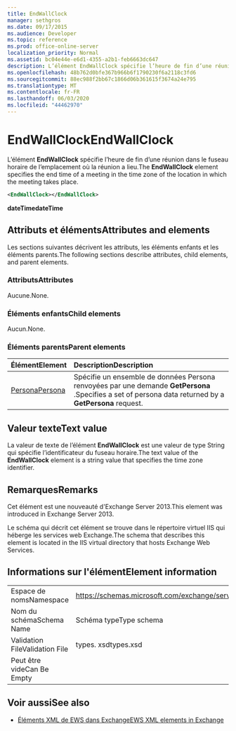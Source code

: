 ```yaml
---
title: EndWallClock
manager: sethgros
ms.date: 09/17/2015
ms.audience: Developer
ms.topic: reference
ms.prod: office-online-server
localization_priority: Normal
ms.assetid: bc04e44e-e6d1-4355-a2b1-feb6663dc647
description: L’élément EndWallClock spécifie l’heure de fin d’une réunion dans le fuseau horaire de l’emplacement où la réunion a lieu.
ms.openlocfilehash: 48b762d0bfe367b966b6f1790230f6a2118c3fd6
ms.sourcegitcommit: 88ec988f2bb67c1866d06b361615f3674a24e795
ms.translationtype: MT
ms.contentlocale: fr-FR
ms.lasthandoff: 06/03/2020
ms.locfileid: "44462970"
---
```

# <a name="endwallclock"></a><span data-ttu-id="39327-103">EndWallClock</span><span class="sxs-lookup"><span data-stu-id="39327-103">EndWallClock</span></span>

<span data-ttu-id="39327-104">L’élément **EndWallClock** spécifie l’heure de fin d’une réunion dans le fuseau horaire de l’emplacement où la réunion a lieu.</span><span class="sxs-lookup"><span data-stu-id="39327-104">The **EndWallClock** element specifies the end time of a meeting in the time zone of the location in which the meeting takes place.</span></span> 
  
```XML
<EndWallClock></EndWallClock>
```

 <span data-ttu-id="39327-105">**dateTime**</span><span class="sxs-lookup"><span data-stu-id="39327-105">**dateTime**</span></span>
## <a name="attributes-and-elements"></a><span data-ttu-id="39327-106">Attributs et éléments</span><span class="sxs-lookup"><span data-stu-id="39327-106">Attributes and elements</span></span>

<span data-ttu-id="39327-107">Les sections suivantes décrivent les attributs, les éléments enfants et les éléments parents.</span><span class="sxs-lookup"><span data-stu-id="39327-107">The following sections describe attributes, child elements, and parent elements.</span></span>
  
### <a name="attributes"></a><span data-ttu-id="39327-108">Attributs</span><span class="sxs-lookup"><span data-stu-id="39327-108">Attributes</span></span>

<span data-ttu-id="39327-109">Aucune.</span><span class="sxs-lookup"><span data-stu-id="39327-109">None.</span></span>
  
### <a name="child-elements"></a><span data-ttu-id="39327-110">Éléments enfants</span><span class="sxs-lookup"><span data-stu-id="39327-110">Child elements</span></span>

<span data-ttu-id="39327-111">Aucun.</span><span class="sxs-lookup"><span data-stu-id="39327-111">None.</span></span>
  
### <a name="parent-elements"></a><span data-ttu-id="39327-112">Éléments parents</span><span class="sxs-lookup"><span data-stu-id="39327-112">Parent elements</span></span>

|<span data-ttu-id="39327-113">**Élément**</span><span class="sxs-lookup"><span data-stu-id="39327-113">**Element**</span></span>|<span data-ttu-id="39327-114">**Description**</span><span class="sxs-lookup"><span data-stu-id="39327-114">**Description**</span></span>|
|:-----|:-----|
|[<span data-ttu-id="39327-115">Persona</span><span class="sxs-lookup"><span data-stu-id="39327-115">Persona</span></span>](persona.md) <br/> |<span data-ttu-id="39327-116">Spécifie un ensemble de données Persona renvoyées par une demande **GetPersona** .</span><span class="sxs-lookup"><span data-stu-id="39327-116">Specifies a set of persona data returned by a **GetPersona** request.</span></span>  <br/> |
   
## <a name="text-value"></a><span data-ttu-id="39327-117">Valeur texte</span><span class="sxs-lookup"><span data-stu-id="39327-117">Text value</span></span>

<span data-ttu-id="39327-118">La valeur de texte de l’élément **EndWallClock** est une valeur de type String qui spécifie l’identificateur du fuseau horaire.</span><span class="sxs-lookup"><span data-stu-id="39327-118">The text value of the **EndWallClock** element is a string value that specifies the time zone identifier.</span></span> 
  
## <a name="remarks"></a><span data-ttu-id="39327-119">Remarques</span><span class="sxs-lookup"><span data-stu-id="39327-119">Remarks</span></span>

<span data-ttu-id="39327-120">Cet élément est une nouveauté d'Exchange Server 2013.</span><span class="sxs-lookup"><span data-stu-id="39327-120">This element was introduced in Exchange Server 2013.</span></span>
  
<span data-ttu-id="39327-121">Le schéma qui décrit cet élément se trouve dans le répertoire virtuel IIS qui héberge les services web Exchange.</span><span class="sxs-lookup"><span data-stu-id="39327-121">The schema that describes this element is located in the IIS virtual directory that hosts Exchange Web Services.</span></span>
  
## <a name="element-information"></a><span data-ttu-id="39327-122">Informations sur l'élément</span><span class="sxs-lookup"><span data-stu-id="39327-122">Element information</span></span>

|||
|:-----|:-----|
|<span data-ttu-id="39327-123">Espace de noms</span><span class="sxs-lookup"><span data-stu-id="39327-123">Namespace</span></span>  <br/> |https://schemas.microsoft.com/exchange/services/2006/types  <br/> |
|<span data-ttu-id="39327-124">Nom du schéma</span><span class="sxs-lookup"><span data-stu-id="39327-124">Schema Name</span></span>  <br/> |<span data-ttu-id="39327-125">Schéma type</span><span class="sxs-lookup"><span data-stu-id="39327-125">Type schema</span></span>  <br/> |
|<span data-ttu-id="39327-126">Validation File</span><span class="sxs-lookup"><span data-stu-id="39327-126">Validation File</span></span>  <br/> |<span data-ttu-id="39327-127">types. xsd</span><span class="sxs-lookup"><span data-stu-id="39327-127">types.xsd</span></span>  <br/> |
|<span data-ttu-id="39327-128">Peut être vide</span><span class="sxs-lookup"><span data-stu-id="39327-128">Can Be Empty</span></span>  <br/> ||
   
## <a name="see-also"></a><span data-ttu-id="39327-129">Voir aussi</span><span class="sxs-lookup"><span data-stu-id="39327-129">See also</span></span>



- [<span data-ttu-id="39327-130">Éléments XML de EWS dans Exchange</span><span class="sxs-lookup"><span data-stu-id="39327-130">EWS XML elements in Exchange</span></span>](ews-xml-elements-in-exchange.md)

